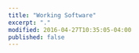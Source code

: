 ```yaml
---
title: "Working Software"
excerpt: "."
modified: 2016-04-27T10:35:05-04:00
published: false
---
```

